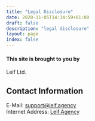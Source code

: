 ```yaml
---
title: "Legal Disclosure"
date: 2020-11-05T14:34:59+01:00
draft: false
description: "legal disclosure"
layout: page
index: false
---
```


#### This site is brought to you by  
  
Leif Ltd.


## Contact Information

E-Mail: support@leif.agency   
Internet Address: [Leif.Agency](https://leif.agency)   

